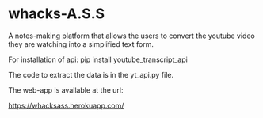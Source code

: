 # whacks-A.S.S
A notes-making platform that allows the users to convert the youtube video they are watching into a simplified text form.


For installation of api:
pip install youtube_transcript_api

The code to extract the data is in the yt_api.py file.

The web-app is available at the  url:

https://whacksass.herokuapp.com/

